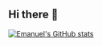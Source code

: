 ## Hi there 👋

[![Emanuel's GitHub stats](https://github-readme-stats-seven-olive-11.vercel.app/api?username=hectoremanuelpc&show=reviews,prs_merged_percentage)](https://github.com/anuraghazra/github-readme-stats)

<!--
**hectoremanuelpc/hectoremanuelpc** is a ✨ _special_ ✨ repository because its `README.md` (this file) appears on your GitHub profile.

Here are some ideas to get you started:

- 🔭 I’m currently working on ...
- 🌱 I’m currently learning ...
- 👯 I’m looking to collaborate on ...
- 🤔 I’m looking for help with ...
- 💬 Ask me about ...
- 📫 How to reach me: ...
- 😄 Pronouns: ...
- ⚡ Fun fact: ...
-->
